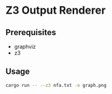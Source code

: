 # Z3 Output Renderer

## Prerequisites
- graphviz
- z3

## Usage
```sh
cargo run -- --z3 nfa.txt -o graph.png
```
